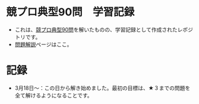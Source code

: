 # 競プロ典型90問　学習記録

- これは、[競プロ典型90問](https://atcoder.jp/contests/typical90)を解いたものの、学習記録として作成されたレポジトリです。
- [問題解説](https://github.com/E869120/kyopro_educational_90/tree/main/editorial)ページはここ。

 # 記録
 - 3月18日～：この日から解き始めました。最初の目標は、★３までの問題を全て解けるようになることです。
